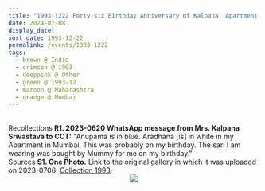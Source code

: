 ```yaml
---
title: "1993-1222 Forty-six Birthday Anniversary of Kalpana, Apartment of Mrs. Kalpana Srivastava, Mumbai, India"
date: 2024-07-08
display_date: 
sort_date: 1993-12-22
permalink: /events/1993-1222
tags:
  - brown @ India
  - crimson @ 1993
  - deeppink @ Other
  - green @ 1993-12
  - maroon @ Maharashtra
  - orange @ Mumbai
---
```


<br>

<wave-list>
  <list-title color="DarkSeaGreen" width="65"> Recollections</list-title>
  <list-item color="BlanchedAlmond" width="280"><b>R1. 2023-0620 WhatsApp message from Mrs. Kalpana Srivastava to CCT:</b> "Anupama is in blue. Aradhana [is] in white in my Apartment in Mumbai. This was probably on my birthday. The sari I am wearing was bought by Mummy for me on my birthday."</list-item>
</wave-list>

<br>

<wave-list>
  <list-title color="DarkSeaGreen" width="40">Sources</list-title>
  <list-item color="BlanchedAlmond"  width="280"><b>S1. One Photo.</b> Link to the original gallery in which it was uploaded on 2023-0706: <a href="https://eternalmoments.smugmug.com/Collections/Mrs-Kalpana-Srivastava-Collection/1993/">Collection 1993</a>.</list-item>
</wave-list>

<div style="text-align: center"><img src="https://pub-bcc3cbe9b1e94ba1ac28915f7a3900fa.r2.dev/1993-1222_Forty-six_Birthday_Anniversary_of_Kalpana_Apartment_of_Mrs._Kalpana_Srivastava_Mumbai_India_01_((some_decoloration)_(from_tif)_(Mrs._Kalpana_Srivastava_Collection).jpg" /></div>
